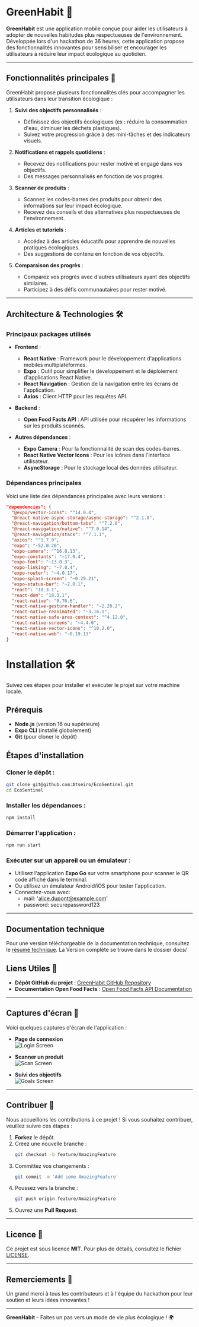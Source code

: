 # GreenHabit 🌱

**GreenHabit** est une application mobile conçue pour aider les utilisateurs à adopter de nouvelles habitudes plus respectueuses de l'environnement. Développée lors d'un hackathon de 36 heures, cette application propose des fonctionnalités innovantes pour sensibiliser et encourager les utilisateurs à réduire leur impact écologique au quotidien.

---

## Fonctionnalités principales 🚀

GreenHabit propose plusieurs fonctionnalités clés pour accompagner les utilisateurs dans leur transition écologique :

1. **Suivi des objectifs personnalisés** :
   - Définissez des objectifs écologiques (ex : réduire la consommation d'eau, diminuer les déchets plastiques).
   - Suivez votre progression grâce à des mini-tâches et des indicateurs visuels.

2. **Notifications et rappels quotidiens** :
   - Recevez des notifications pour rester motivé et engagé dans vos objectifs.
   - Des messages personnalisés en fonction de vos progrès.

3. **Scanner de produits** :
   - Scannez les codes-barres des produits pour obtenir des informations sur leur impact écologique.
   - Recevez des conseils et des alternatives plus respectueuses de l'environnement.

4. **Articles et tutoriels** :
   - Accédez à des articles éducatifs pour apprendre de nouvelles pratiques écologiques.
   - Des suggestions de contenu en fonction de vos objectifs.

5. **Comparaison des progrès** :
   - Comparez vos progrès avec d'autres utilisateurs ayant des objectifs similaires.
   - Participez à des défis communautaires pour rester motivé.

---

## Architecture & Technologies 🛠️

### Principaux packages utilisés

- **Frontend** :
  - **React Native** : Framework pour le développement d'applications mobiles multiplateformes.
  - **Expo** : Outil pour simplifier le développement et le déploiement d'applications React Native.
  - **React Navigation** : Gestion de la navigation entre les écrans de l'application.
  - **Axios** : Client HTTP pour les requêtes API.

- **Backend** :
  - **Open Food Facts API** : API utilisée pour récupérer les informations sur les produits scannés.

- **Autres dépendances** :
  - **Expo Camera** : Pour la fonctionnalité de scan des codes-barres.
  - **React Native Vector Icons** : Pour les icônes dans l'interface utilisateur.
  - **AsyncStorage** : Pour le stockage local des données utilisateur.

### Dépendances principales

Voici une liste des dépendances principales avec leurs versions :

```json
"dependencies": {
  "@expo/vector-icons": "^14.0.4",
  "@react-native-async-storage/async-storage": "^2.1.0",
  "@react-navigation/bottom-tabs": "^7.2.0",
  "@react-navigation/native": "^7.0.14",
  "@react-navigation/stack": "^7.1.1",
  "axios": "^1.7.9",
  "expo": "~52.0.26",
  "expo-camera": "^16.0.13",
  "expo-constants": "~17.0.4",
  "expo-font": "~13.0.3",
  "expo-linking": "~7.0.4",
  "expo-router": "~4.0.17",
  "expo-splash-screen": "~0.29.21",
  "expo-status-bar": "~2.0.1",
  "react": "18.3.1",
  "react-dom": "18.3.1",
  "react-native": "0.76.6",
  "react-native-gesture-handler": "~2.20.2",
  "react-native-reanimated": "~3.16.1",
  "react-native-safe-area-context": "^4.12.0",
  "react-native-screens": "~4.4.0",
  "react-native-vector-icons": "^10.2.0",
  "react-native-web": "~0.19.13"
}
```

# Installation 🛠️

Suivez ces étapes pour installer et exécuter le projet sur votre machine locale.

## Prérequis
- **Node.js** (version 16 ou supérieure)
- **Expo CLI** (installé globalement)
- **Git** (pour cloner le dépôt)

## Étapes d'installation

### Cloner le dépôt :

```bash
git clone git@github.com:Atseiro/EcoSentinel.git
cd EcoSentinel
```

### Installer les dépendances :

```bash
npm install
```

### Démarrer l'application :

```bash
npm run start
```

### Exécuter sur un appareil ou un émulateur :
- Utilisez l'application **Expo Go** sur votre smartphone pour scanner le QR code affiché dans le terminal.
- Ou utilisez un émulateur Android/iOS pour tester l'application.
- Connectez-vous avec:
  - mail: 'alice.dupont@example.com'
  - password: securepassword123
---

## Documentation technique

Pour une version téléchargeable de la documentation technique, consultez le [résumé technique](./assets/Documentation%20Technique.pdf).
La Version complète se trouve dans le dossier docs/

## Liens Utiles 🔗
- **Dépôt GitHub du projet** : [GreenHabit GitHub Repository](https://github.com/Atseiro/EcoSentinel)
- **Documentation Open Food Facts** : [Open Food Facts API Documentation](https://world.openfoodfacts.org/data)

---

## Captures d'écran 📸
Voici quelques captures d'écran de l'application :

- **Page de connexion**  
  ![Login Screen](./assets/images/LoginScreen.jpg)

- **Scanner un produit**  
  ![Scan Screen](./assets/images/ScanScreen.jpg)

- **Suivi des objectifs**  
  ![Goals Screen](./assets/images/GoalsScreen.png)

---

## Contribuer 🤝

Nous accueillons les contributions à ce projet ! Si vous souhaitez contribuer, veuillez suivre ces étapes :

1. **Forkez** le dépôt.
2. Créez une nouvelle branche :
   ```bash
   git checkout -b feature/AmazingFeature
   ```
3. Committez vos changements :
   ```bash
   git commit -m 'Add some AmazingFeature'
   ```
4. Poussez vers la branche :
   ```bash
   git push origin feature/AmazingFeature
   ```
5. Ouvrez une **Pull Request**.

---

## Licence 📜

Ce projet est sous licence **MIT**. Pour plus de détails, consultez le fichier [LICENSE](LICENSE).

---

## Remerciements 🙏

Un grand merci à tous les contributeurs et à l'équipe du hackathon pour leur soutien et leurs idées innovantes !

---

**GreenHabit** - Faites un pas vers un mode de vie plus écologique ! 🌍
